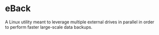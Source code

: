 # eBack
A Linux utility meant to leverage multiple external drives in parallel in order to perform faster large-scale data backups.
